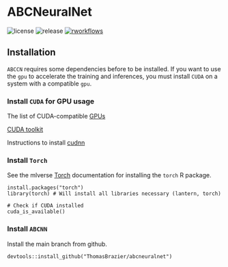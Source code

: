 # ABCNeuralNet


![license](https://badgen.net/badge/license/GPL-3.0/blue)
![release](https://badgen.net/badge/release/0.1.0/blue?icon=github)
[![rworkflows](https://github.com/ThomasBrazier/abcneuralnet/actions/workflows/r.yml/badge.svg)](https://github.com/ThomasBrazier/abcneuralnet/actions/workflows/r.yml)



## Installation

`ABCCN` requires some dependencies before to be installed. If you want to use the `gpu` to accelerate the training and inferences, you must install `CUDA` on a system with a compatible `gpu`.

### Install `CUDA` for GPU usage

The list of CUDA-compatible [GPUs](https://developer.nvidia.com/cuda-gpus#compute)

[CUDA toolkit](https://docs.nvidia.com/cuda/archive/11.7.0/)

Instructions to install [cudnn](https://developer.nvidia.com/cudnn)

### Install `Torch`

See the mlverse [Torch](https://torch.mlverse.org/docs/articles/installation) documentation for installing the `torch` R package.

```
install.packages("torch")
library(torch) # Will install all libraries necessary (lantern, torch)

# Check if CUDA installed
cuda_is_available()
```

### Install `ABCNN`


Install the main branch from github.


```
devtools::install_github("ThomasBrazier/abcneuralnet")
```
